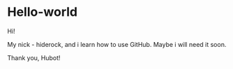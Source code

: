# Hello-world

Hi!

My nick - hiderock, and i learn how to use GitHub. Maybe i will need it soon.

Thank you, Hubot!

